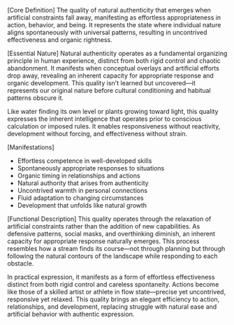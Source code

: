 [Core Definition]
The quality of natural authenticity that emerges when artificial constraints fall away, manifesting as effortless appropriateness in action, behavior, and being. It represents the state where individual nature aligns spontaneously with universal patterns, resulting in uncontrived effectiveness and organic rightness.

[Essential Nature]
Natural authenticity operates as a fundamental organizing principle in human experience, distinct from both rigid control and chaotic abandonment. It manifests when conceptual overlays and artificial efforts drop away, revealing an inherent capacity for appropriate response and organic development. This quality isn't learned but uncovered—it represents our original nature before cultural conditioning and habitual patterns obscure it.

Like water finding its own level or plants growing toward light, this quality expresses the inherent intelligence that operates prior to conscious calculation or imposed rules. It enables responsiveness without reactivity, development without forcing, and effectiveness without strain.

[Manifestations]
- Effortless competence in well-developed skills
- Spontaneously appropriate responses to situations
- Organic timing in relationships and actions
- Natural authority that arises from authenticity
- Uncontrived warmth in personal connections
- Fluid adaptation to changing circumstances
- Development that unfolds like natural growth

[Functional Description]
This quality operates through the relaxation of artificial constraints rather than the addition of new capabilities. As defensive patterns, social masks, and overthinking diminish, an inherent capacity for appropriate response naturally emerges. This process resembles how a stream finds its course—not through planning but through following the natural contours of the landscape while responding to each obstacle.

In practical expression, it manifests as a form of effortless effectiveness distinct from both rigid control and careless spontaneity. Actions become like those of a skilled artist or athlete in flow state—precise yet uncontrived, responsive yet relaxed. This quality brings an elegant efficiency to action, relationships, and development, replacing struggle with natural ease and artificial behavior with authentic expression.
